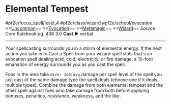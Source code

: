 # Elemental Tempest
#pf2e/focus_spell/level_4 #pf2e/class/wizard #pf2e/school/evocation 
==[Uncommon](Uncommon.md)== ==[Evocation](Evocation.md)== ==[Metamagic](Metamagic.md)== ==[Wizard](Wizard.md)==
*Source* Core Rulebook pg. 406 3.0
**Cast** ► verbal

---
Your spellcasting surrounds you in a storm of elemental energy. If the next action you take is to Cast a Spell from your wizard spell slots that's an evocation spell dealing acid, cold, electricity, or fire damage, a 10-foot emanation of energy surrounds you as you cast the spell.

Foes in the area take `dice: 1d6|avg` damage per spell level of the spell you just cast of the same damage type the spell deals (choose one if it deals multiple types). Combine the damage from both elemental tempest and the other spell against foes who take damage from both before applying bonuses, penalties, resistance, weakness, and the like.